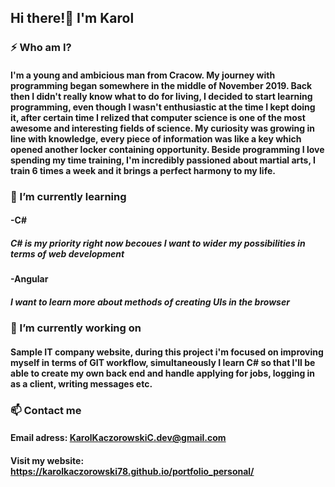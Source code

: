 ## Hi there!👋 I'm Karol

### ⚡ Who am I?
#### I'm a young and ambicious man from Cracow. My journey with programming began somewhere in the middle of November 2019. Back then I didn't really know what to do for living, I decided to start learning programming, even though I wasn't enthusiastic at the time I kept doing it, after certain time I relized that computer science is one of the most awesome and interesting fields of science. My curiosity was growing in line with knowledge, every piece of information was like a key which opened another locker containing opportunity. Beside programming I love spending my time training, I'm incredibly passioned about martial arts, I train 6 times a week and it brings a perfect harmony to my life. 

### 🌱 I’m currently learning
  #### -C#
   ##### C# is my priority right now becoues I want to wider my possibilities in terms of web development
  #### -Angular
   ##### I want to learn more about methods of creating UIs in the browser
 
 ### 🔭 I’m currently working on 
  #### Sample IT company website, during this project i'm focused on improving myself in terms of GIT workflow, simultaneously I learn C# so that I'll be able to create my own          back end and handle applying for jobs, logging in as a client, writing messages etc.
 
 ### 📫 Contact me
  #### Email adress: KarolKaczorowskiC.dev@gmail.com
  #### Visit my website: https://karolkaczorowski78.github.io/portfolio_personal/
<!--
**KarolKaczorowski78/KarolKaczorowski78** is a ✨ _special_ ✨ repository because its `README.md` (this file) appears on your GitHub profile.

Here are some ideas to get you started:

- 🔭 I’m currently working on ...
- 🌱 I’m currently learning ...
- 👯 I’m looking to collaborate on ...
- 🤔 I’m looking for help with ...
- 💬 Ask me about ...
- 📫 How to reach me: ...
- 😄 Pronouns: ...
- ⚡ Fun fact: ...
-->
